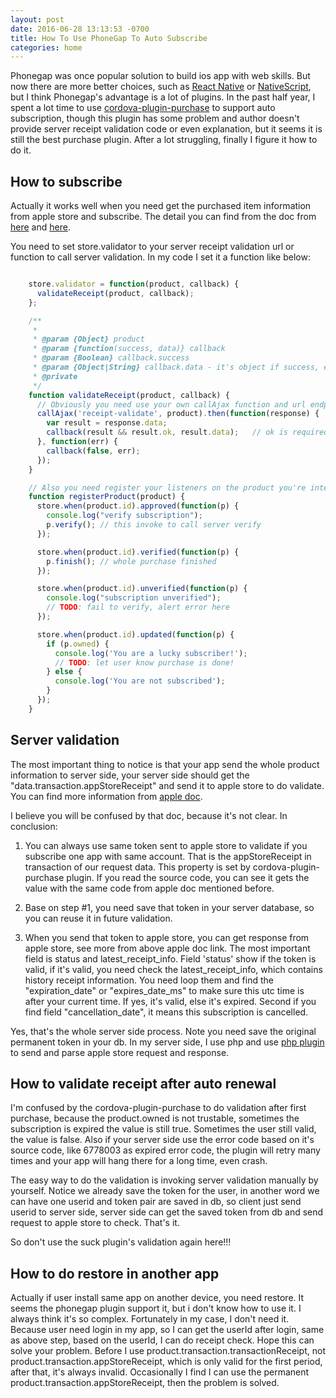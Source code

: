 ```yaml
---
layout: post
date: 2016-06-28 13:13:53 -0700
title: How To Use PhoneGap To Auto Subscribe
categories: home
---
```


Phonegap was once popular solution to build ios app with web skills. But now there are more better choices, such as [React Native](https://facebook.github.io/react-native/) or [NativeScript](https://www.nativescript.org/), but I think Phonegap's advantage is a lot of plugins. In the past half year, I spent a lot time to use [cordova-plugin-purchase](https://github.com/j3k0/cordova-plugin-purchase) to support auto subscription, though this plugin has some problem and author doesn't provide server receipt validation code or even explanation, but it seems it is still the best purchase plugin. After a lot struggling, finally I figure it how to do it.

## How to subscribe
Actually it works well when you need get the purchased item information from apple store and subscribe. The detail you can find from the doc from [here](https://github.com/j3k0/cordova-plugin-purchase/blob/master/doc/ios.md) and [here](https://github.com/j3k0/cordova-plugin-purchase/blob/master/doc/api.md).

You need to set store.validator to your server receipt validation url or function to call server validation. In my code I set it a function like below:

```JavaScript

    store.validator = function(product, callback) {
      validateReceipt(product, callback);
    };

    /**
     *
     * @param {Object} product
     * @param {function(success, data)} callback
     * @param {Boolean} callback.success
     * @param {Object|String} callback.data - it's object if success, else it's string for error message
     * @private
     */
    function validateReceipt(product, callback) {
      // Obviously you need use your own callAjax function and url endpoint here
      callAjax('receipt-validate', product).then(function(response) {
        var result = response.data;
        callback(result && result.ok, result.data);   // ok is required field in response, which is true of false.
      }, function(err) {
        callback(false, err);
      });
    }

    // Also you need register your listeners on the product you're interested
    function registerProduct(product) {
      store.when(product.id).approved(function(p) {
        console.log("verify subscription");
        p.verify(); // this invoke to call server verify
      });

      store.when(product.id).verified(function(p) {
        p.finish(); // whole purchase finished
      });

      store.when(product.id).unverified(function(p) {
        console.log("subscription unverified");
        // TODO: fail to verify, alert error here
      });

      store.when(product.id).updated(function(p) {
        if (p.owned) {
          console.log('You are a lucky subscriber!');
          // TODO: let user know purchase is done!
        } else {
          console.log('You are not subscribed');
        }
      });
    }
```

## Server validation
The most important thing to notice is that your app send the whole product information to server side, your server side should get the "data.transaction.appStoreReceipt" and send it to apple store to do validate. You can find more information from [apple doc](https://developer.apple.com/library/ios/releasenotes/General/ValidateAppStoreReceipt/Chapters/ValidateRemotely.html#//apple_ref/doc/uid/TP40010573-CH104-SW1).

I believe you will be confused by that doc, because it's not clear. In conclusion:

1. You can always use same token sent to apple store to validate if you subscribe one app with same account. That is the appStoreReceipt in transaction of our request data. This property is set by cordova-plugin-purchase plugin. If you read the source code, you can see it gets the value with the same code from apple doc mentioned before.

2. Base on step #1, you need save that token in your server database, so you can reuse it in future validation.

3. When you send that token to apple store, you can get response from apple store, see more from above apple doc link. The most important field is status and latest_receipt_info. Field 'status' show if the token is valid, if it's valid, you need check the latest_receipt_info, which contains history receipt information. You need loop them and find the "expiration_date" or "expires_date_ms" to make sure this utc time is after your current time. If yes, it's valid, else it's expired. Second if you find field "cancellation_date", it means this subscription is cancelled.

Yes, that's the whole server side process. Note you need save the original permanent token in your db. In my server side, I use php and use [php plugin](https://github.com/aporat/store-receipt-validator) to send and parse apple store request and response.


## How to validate receipt after auto renewal
I'm confused by the cordova-plugin-purchase to do validation after first purchase, because the product.owned is not trustable, sometimes the subscription is expired the value is still true. Sometimes the user still valid, the value is false. Also if your server side use the error code based on it's source code, like 6778003 as expired error code, the plugin will retry many times and your app will hang there for a long time, even crash.

The easy way to do the validation is invoking server validation manually by yourself. Notice we already save the token for the user, in another word we can have one userid and token pair are saved in db, so client just send userid to server side, server side can get the saved token from db and send request to apple store to check. That's it.

So don't use the suck plugin's validation again here!!!


## How to do restore in another app
Actually if user install same app on another device, you need restore. It seems the phonegap plugin support it, but i don't know how to use it. I always think it's so complex. Fortunately in my case, I don't need it. Because user need login in my app, so I can get the userId after login, same as above step, based on the userId, I can do receipt check. Hope this can solve your problem. Before I use product.transaction.transactionReceipt, not product.transaction.appStoreReceipt, which is only valid for the first period, after that, it's always invalid. Occasionally I find I can use the permanent product.transaction.appStoreReceipt, then the problem is solved.
